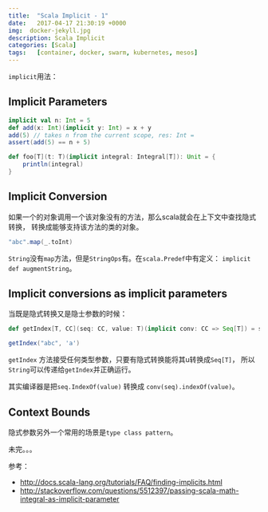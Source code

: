 ```yaml
---
title:  "Scala Implicit - 1"
date:   2017-04-17 21:30:19 +0000
img:  docker-jekyll.jpg
description: Scala Implicit
categories: [Scala]
tags:   [container, docker, swarm, kubernetes, mesos]
---
```

`implicit`用法：

## Implicit Parameters
```scala
implicit val n: Int = 5
def add(x: Int)(implicit y: Int) = x + y
add(5) // takes n from the current scope, res: Int =
assert(add(5) == n + 5)
```
```scala
def foo[T](t: T)(implicit integral: Integral[T]): Unit = {
    println(integral)
}
```

## Implicit Conversion

如果一个的对象调用一个该对象没有的方法，那么scala就会在上下文中查找隐式转换，
转换成能够支持该方法的类的对象。

```scala
"abc".map(_.toInt)
```

`String`没有`map`方法，但是`StringOps`有。在`scala.Predef`中有定义：
`implicit def augmentString`。

## Implicit conversions as implicit parameters

当既是隐式转换又是隐士参数的时候：

```scala
def getIndex[T, CC](seq: CC, value: T)(implicit conv: CC => Seq[T]) = seq.indexOf(value)

getIndex("abc", 'a')
```

`getIndex` 方法接受任何类型参数，只要有隐式转换能将其u转换成`Seq[T]`，
所以`String`可以传递给`getIndex`并正确运行。

其实编译器是把`seq.IndexOf(value)` 转换成 `conv(seq).indexOf(value)`。

## Context Bounds
隐式参数另外一个常用的场景是`type class pattern`。

未完。。。

参考： 
- http://docs.scala-lang.org/tutorials/FAQ/finding-implicits.html
- http://stackoverflow.com/questions/5512397/passing-scala-math-integral-as-implicit-parameter
